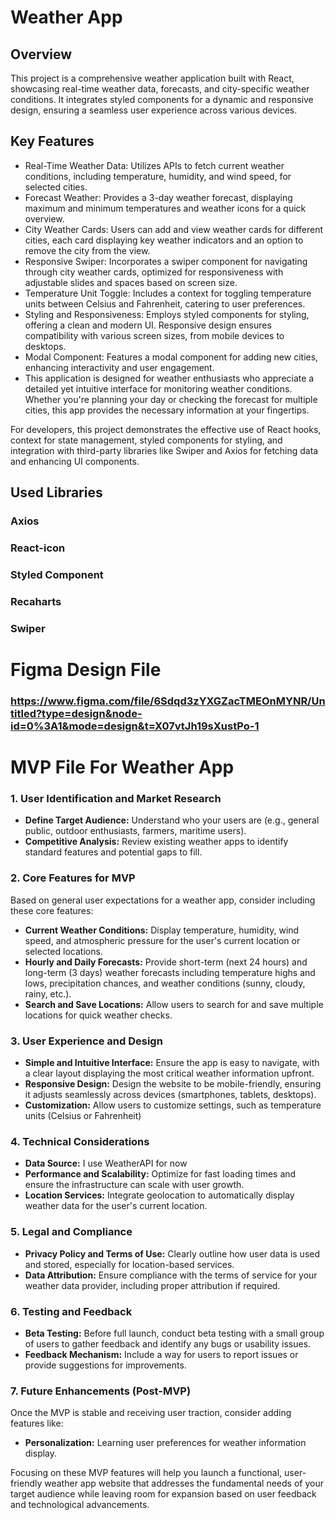 # Weather App

## Overview

This project is a comprehensive weather application built with React, showcasing real-time weather data, forecasts, and city-specific weather conditions. It integrates styled components for a dynamic and responsive design, ensuring a seamless user experience across various devices.

## Key Features

- Real-Time Weather Data: Utilizes APIs to fetch current weather conditions, including temperature, humidity, and wind speed, for selected cities.
- Forecast Weather: Provides a 3-day weather forecast, displaying maximum and minimum temperatures and weather icons for a quick overview.
- City Weather Cards: Users can add and view weather cards for different cities, each card displaying key weather indicators and an option to remove the city from the view.
- Responsive Swiper: Incorporates a swiper component for navigating through city weather cards, optimized for responsiveness with adjustable slides and spaces based on screen size.
- Temperature Unit Toggle: Includes a context for toggling temperature units between Celsius and Fahrenheit, catering to user preferences.
- Styling and Responsiveness: Employs styled components for styling, offering a clean and modern UI. Responsive design ensures compatibility with various screen sizes, from mobile devices to desktops.
- Modal Component: Features a modal component for adding new cities, enhancing interactivity and user engagement.
- This application is designed for weather enthusiasts who appreciate a detailed yet intuitive interface for monitoring weather conditions. Whether you're planning your day or checking the forecast for multiple cities, this app provides the necessary information at your fingertips.

For developers, this project demonstrates the effective use of React hooks, context for state management, styled components for styling, and integration with third-party libraries like Swiper and Axios for fetching data and enhancing UI components.

## Used Libraries

### Axios

### React-icon

### Styled Component

### Recaharts

### Swiper

# Figma Design File

### https://www.figma.com/file/6Sdqd3zYXGZacTMEOnMYNR/Untitled?type=design&node-id=0%3A1&mode=design&t=X07vtJh19sXustPo-1

# MVP File For Weather App

### 1. User Identification and Market Research

- **Define Target Audience:** Understand who your users are (e.g., general public, outdoor enthusiasts, farmers, maritime users).
- **Competitive Analysis:** Review existing weather apps to identify standard features and potential gaps to fill.

### 2. Core Features for MVP

Based on general user expectations for a weather app, consider including these core features:

- **Current Weather Conditions:** Display temperature, humidity, wind speed, and atmospheric pressure for the user's current location or selected locations.
- **Hourly and Daily Forecasts:** Provide short-term (next 24 hours) and long-term (3 days) weather forecasts including temperature highs and lows, precipitation chances, and weather conditions (sunny, cloudy, rainy, etc.).
- **Search and Save Locations:** Allow users to search for and save multiple locations for quick weather checks.

### 3. User Experience and Design

- **Simple and Intuitive Interface:** Ensure the app is easy to navigate, with a clear layout displaying the most critical weather information upfront.
- **Responsive Design:** Design the website to be mobile-friendly, ensuring it adjusts seamlessly across devices (smartphones, tablets, desktops).
- **Customization:** Allow users to customize settings, such as temperature units (Celsius or Fahrenheit)

### 4. Technical Considerations

- **Data Source:** I use WeatherAPI for now
- **Performance and Scalability:** Optimize for fast loading times and ensure the infrastructure can scale with user growth.
- **Location Services:** Integrate geolocation to automatically display weather data for the user's current location.

### 5. Legal and Compliance

- **Privacy Policy and Terms of Use:** Clearly outline how user data is used and stored, especially for location-based services.
- **Data Attribution:** Ensure compliance with the terms of service for your weather data provider, including proper attribution if required.

### 6. Testing and Feedback

- **Beta Testing:** Before full launch, conduct beta testing with a small group of users to gather feedback and identify any bugs or usability issues.
- **Feedback Mechanism:** Include a way for users to report issues or provide suggestions for improvements.

### 7. Future Enhancements (Post-MVP)

Once the MVP is stable and receiving user traction, consider adding features like:

- **Personalization:** Learning user preferences for weather information display.

Focusing on these MVP features will help you launch a functional, user-friendly weather app website that addresses the fundamental needs of your target audience while leaving room for expansion based on user feedback and technological advancements.
